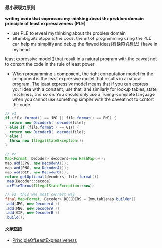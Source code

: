 #### 最小表现力原则

**writing code that expresses my thinking about the problem domain**
**principle of least expressiveness (PLE)**

- use PLE to reveal my thinking about the problem domain 
- all ambiguity stops at the code, the art of programming  using the PLE can help me simplify and debug  the flawed ideas(有缺陷的想法)  i have in my head



least expressive model() that result in a natural program
with the caveat not to contort the code 
in the rule of least power

- When programming a component, the right computation model for the component is the least expressive model that results in a natural program.
  The least expressive model means that if you can express your idea with a constant, use that, and similarly for lookup tables, state machines, and so on. You should only use a Turing-complete language when you cannot use something simpler with the caveat not to contort the code.

```java
// v1
if (file.format() == JPG || file.format() == PNG) {
  return new DecoderA().decode(file);
} else if (file.format() == GIF) {
  return new DecoderB().decode(file);
} else {
  throw new IllegalStateException(); 
}

// v2
Map<Format, Decoder> decoders=new HashMap<>();
map.add(JPG, new DecoderA());
map.add(PNG, new DecoderA());
map.add(GIF, new DecoderB());
return getOptional(decoders, file.format())
.map(Decoder::decode)
.orElseThrow(IllegalStateException::new);

// v3  this was most correct way
final Map<Format, Decoder> DECODERS = ImmutableMap.builder()
.add(JPG, new DecoderA())
.add(PNG, new DecoderA())
.add(GIF, new DecoderB())
.build();
```

#### 文献链接

- [PrincipleOfLeastExpressiveness](https://www.info.ucl.ac.be/~pvr/PrincipleOfLeastExpressiveness.pdf)

